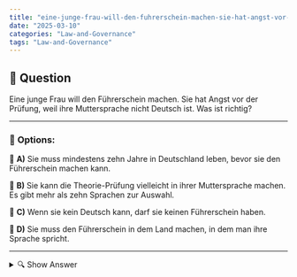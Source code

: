 ```yaml
---
title: "eine-junge-frau-will-den-fuhrerschein-machen-sie-hat-angst-vor-der-prufung-weil-ihre-muttersprache-n"
date: "2025-03-10"
categories: "Law-and-Governance"
tags: "Law-and-Governance"
---
```


## 📌 **Question**

Eine junge Frau will den Führerschein machen. Sie hat Angst vor der Prüfung, weil ihre Muttersprache nicht Deutsch ist. Was ist richtig?



---

### 📝 **Options:**

🔘 **A)** Sie muss mindestens zehn Jahre in Deutschland leben, bevor sie den Führerschein machen kann.

🔘 **B)** Sie kann die Theorie-Prüfung vielleicht in ihrer Muttersprache machen. Es gibt mehr als zehn Sprachen zur Auswahl.

🔘 **C)** Wenn sie kein Deutsch kann, darf sie keinen Führerschein haben.

🔘 **D)** Sie muss den Führerschein in dem Land machen, in dem man ihre Sprache spricht.

---

<details>
  <summary>🔍 Show Answer</summary>

  <p>
💡  <b>Correct Answer:</b>  b
  </p>
  <p>
    📖<b>Explanation:</b>
    Maria ist kürzlich nach Deutschland gezogen und möchte ihren Führerschein erwerben. Da Deutsch nicht ihre Muttersprache ist, hat sie Angst vor der theoretischen Prüfung. Sie ist unsicher, welche Möglichkeiten ihr zur Verfügung stehen, um die Prüfung erfolgreich zu bestehen und welche Regelungen für ausländische Bewohner gelten.

**Frage:** Eine junge Frau will den Führerschein machen. Sie hat Angst vor der Prüfung, weil ihre Muttersprache nicht Deutsch ist. Was ist richtig?
   
a: Sie muss mindestens zehn Jahre in Deutschland leben, bevor sie den Führerschein machen kann.

b: Sie kann die Theorie-Prüfung vielleicht in ihrer Muttersprache machen. Es gibt mehr als zehn Sprachen zur Auswahl.

c: Wenn sie kein Deutsch kann, darf sie keinen Führerschein haben.

d: Sie muss den Führerschein in dem Land machen, in dem man ihre Sprache spricht.
  </p>
</details>
